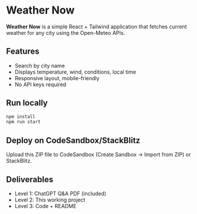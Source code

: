 # Weather Now

**Weather Now** is a simple React + Tailwind application that fetches current weather for any city using the Open-Meteo APIs.

## Features
- Search by city name
- Displays temperature, wind, conditions, local time
- Responsive layout, mobile-friendly
- No API keys required

## Run locally
```bash
npm install
npm run start
```

## Deploy on CodeSandbox/StackBlitz
Upload this ZIP file to CodeSandbox (Create Sandbox → Import from ZIP) or StackBlitz.

## Deliverables
- Level 1: ChatGPT Q&A PDF (included)
- Level 2: This working project
- Level 3: Code + README

